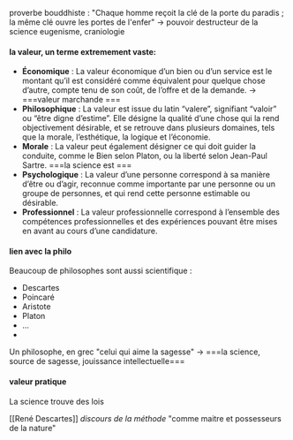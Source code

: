 
proverbe bouddhiste : 
"Chaque homme reçoit la clé de la porte du paradis ; la même clé ouvre les portes de l'enfer"
-> pouvoir destructeur de la science
eugenisme, craniologie

#### la valeur, un terme extremement vaste:
- **Économique** : La valeur économique d’un bien ou d’un service est le montant qu’il est considéré comme équivalent pour quelque chose d’autre, compte tenu de son coût, de l’offre et de la demande. -> ===valeur marchande ===
- **Philosophique** : La valeur est issue du latin “valere”, signifiant “valoir” ou “être digne d’estime”. Elle désigne la qualité d’une chose qui la rend objectivement désirable, et se retrouve dans plusieurs domaines, tels que la morale, l’esthétique, la logique et l’économie.
- **Morale** : La valeur peut également désigner ce qui doit guider la conduite, comme le Bien selon Platon, ou la liberté selon Jean-Paul Sartre. ===la science est   ===
- **Psychologique** : La valeur d’une personne correspond à sa manière d’être ou d’agir, reconnue comme importante par une personne ou un groupe de personnes, et qui rend cette personne estimable ou désirable.
- **Professionnel** : La valeur professionnelle correspond à l’ensemble des compétences professionnelles et des expériences pouvant être mises en avant au cours d’une candidature.
#### lien avec la philo
Beaucoup de philosophes sont aussi scientifique : 
- Descartes
- Poincaré
- Aristote
- Platon
- ...
- 
Un philosophe, en grec "celui qui aime la sagesse"
-> ===la science, source de sagesse, jouissance intellectuelle===

#### valeur pratique

La science trouve des lois 

[[René Descartes]] *discours de la méthode*
"comme maitre et possesseurs de la nature"



